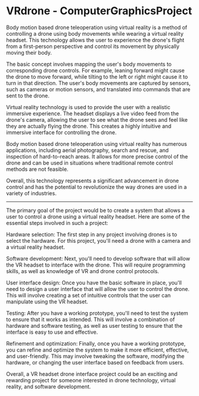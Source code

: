 # VRdrone - ComputerGraphicsProject

Body motion based drone teleoperation using virtual reality is a method of controlling a drone using body movements while wearing a virtual reality headset. This technology allows the user to experience the drone's flight from a first-person perspective and control its movement by physically moving their body.

The basic concept involves mapping the user's body movements to corresponding drone controls. For example, leaning forward might cause the drone to move forward, while tilting to the left or right might cause it to turn in that direction. The user's body movements are captured by sensors, such as cameras or motion sensors, and translated into commands that are sent to the drone.

Virtual reality technology is used to provide the user with a realistic immersive experience. The headset displays a live video feed from the drone's camera, allowing the user to see what the drone sees and feel like they are actually flying the drone. This creates a highly intuitive and immersive interface for controlling the drone.

Body motion based drone teleoperation using virtual reality has numerous applications, including aerial photography, search and rescue, and inspection of hard-to-reach areas. It allows for more precise control of the drone and can be used in situations where traditional remote control methods are not feasible.

Overall, this technology represents a significant advancement in drone control and has the potential to revolutionize the way drones are used in a variety of industries.

********
The primary goal of the project would be to create a system that allows a user to control a drone using a virtual reality headset. Here are some of the essential steps involved in such a project:

Hardware selection: The first step in any project involving drones is to select the hardware. For this project, you'll need a drone with a camera and a virtual reality headset.

Software development: Next, you'll need to develop software that will allow the VR headset to interface with the drone. This will require programming skills, as well as knowledge of VR and drone control protocols.

User interface design: Once you have the basic software in place, you'll need to design a user interface that will allow the user to control the drone. This will involve creating a set of intuitive controls that the user can manipulate using the VR headset.

Testing: After you have a working prototype, you'll need to test the system to ensure that it works as intended. This will involve a combination of hardware and software testing, as well as user testing to ensure that the interface is easy to use and effective.

Refinement and optimization: Finally, once you have a working prototype, you can refine and optimize the system to make it more efficient, effective, and user-friendly. This may involve tweaking the software, modifying the hardware, or changing the user interface based on feedback from users.

Overall, a VR headset drone interface project could be an exciting and rewarding project for someone interested in drone technology, virtual reality, and software development.
